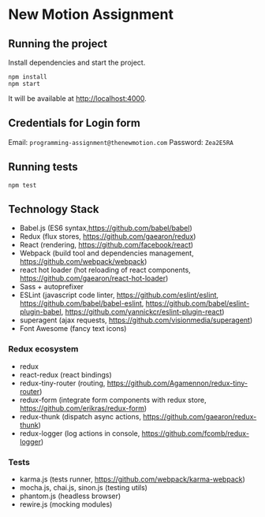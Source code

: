 # New Motion Assignment

## Running the project

Install dependencies and start the project.

```
npm install
npm start
```

It will be available at [http://localhost:4000](http://localhost:4000).

## Credentials for Login form

Email: `programming-assignment@thenewmotion.com`
Password: `Zea2E5RA`

## Running tests

```
npm test
```

## Technology Stack

* Babel.js (ES6 syntax,https://github.com/babel/babel)
* Redux (flux stores, https://github.com/gaearon/redux)
* React (rendering, https://github.com/facebook/react)
* Webpack (build tool and dependencies management, https://github.com/webpack/webpack)
* react hot loader (hot reloading of react components, https://github.com/gaearon/react-hot-loader)
* Sass + autoprefixer
* ESLint (javascript code linter, https://github.com/eslint/eslint, https://github.com/babel/babel-eslint, https://github.com/babel/eslint-plugin-babel, https://github.com/yannickcr/eslint-plugin-react)
* superagent (ajax requests, https://github.com/visionmedia/superagent)
* Font Awesome (fancy text icons)

### Redux ecosystem

* redux
* react-redux (react bindings)
* redux-tiny-router (routing, https://github.com/Agamennon/redux-tiny-router)
* redux-form (integrate form components with redux store, https://github.com/erikras/redux-form)
* redux-thunk (dispatch async actions, https://github.com/gaearon/redux-thunk)
* redux-logger (log actions in console, https://github.com/fcomb/redux-logger)

### Tests

* karma.js (tests runner, https://github.com/webpack/karma-webpack)
* mocha.js, chai.js, sinon.js (testing utils)
* phantom.js (headless browser)
* rewire.js (mocking modules)
